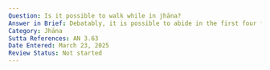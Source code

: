 ```yaml
---
Question: Is it possible to walk while in jhāna?
Answer in Brief: Debatably, it is possible to abide in the first four form jhānas while walking.
Category: Jhāna
Sutta References: AN 3.63
Date Entered: March 23, 2025
Review Status: Not started
---
```

